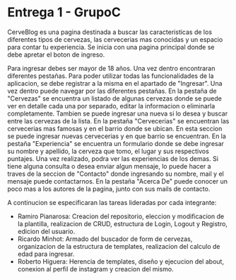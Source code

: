 # Entrega 1 - GrupoC 

CerveBlog es una pagina destinada a buscar las caracteristicas de los diferentes tipos de cervezas, las cervecerias mas conocidas y un espacio para contar tu experiencia. 
Se inicia con una pagina principal donde se debe apretar el boton de ingreso.

Para ingresar debes ser mayor de 18 años. Una vez dentro encontraran diferentes pestañas. Para poder utilizar todas las funcionalidades de la aplicacion, se debe registrar a la misma en el apartado de "Ingresar". Una vez dentro puede navegar por las diferentes pestañas. En la pestaña de "Cervezas" se encuentra un listado de algunas cervezas donde se puede ver en detalle cada una por separado, editar la informacion o eliminarla completamente. Tambien se puede ingresar una nueva si lo desea y buscar entre las cervezas de la lista.
En la pestaña "Cervecerias" se encuentran las cervecerias mas famosas y en el barrio donde se ubican. En esta seccion se puede ingresar nuevas cervecerias y en que barrio se encuentran. 
En la pestaña "Experiencia" se encuentra un formulario donde se debe ingresar su nombre y apellido, la cerveza que tomo, el lugar y sus respectivos puntajes. Una vez realizado, podra ver las experiencias de los demas. 
Si tiene alguna consulta o desea enviar algun mensaje, lo puede hacer a traves de la seccion de "Contacto" donde ingresando su nombre, mail y el mensaje puede contactarnos.
En la pestaña "Acerca De" puede conocer un poco mas a los autores de la pagina, junto con sus mails de contacto.

A continucion se especificaran las tareas lideradas por cada integrante:
- Ramiro Pianarosa: Creacion del repositorio, eleccion y modificacion de la plantilla, realizacion de CRUD, estructura de Login, Logout y Registro, edicion del usuario.
- Ricardo Minhot: Armado del buscador de form de cervezas, organizacion de la estructura de templates, realizacion del calculo de edad para ingresar.
- Roberto Higuera: Herencia de templates, diseño y ejecucion del about, conexion al perfil de instagram y creacion del mismo.
